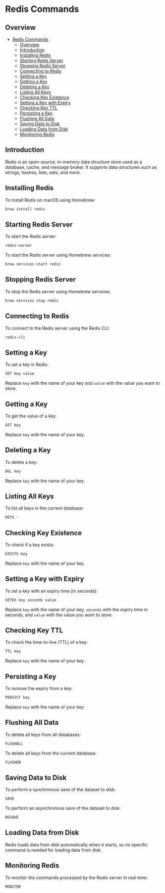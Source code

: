 # Redis Commands

## Overview
- [Redis Commands](#redis-commands)
  - [Overview](#overview)
  - [Introduction](#introduction)
  - [Installing Redis](#installing-redis)
  - [Starting Redis Server](#starting-redis-server)
  - [Stopping Redis Server](#stopping-redis-server)
  - [Connecting to Redis](#connecting-to-redis)
  - [Setting a Key](#setting-a-key)
  - [Getting a Key](#getting-a-key)
  - [Deleting a Key](#deleting-a-key)
  - [Listing All Keys](#listing-all-keys)
  - [Checking Key Existence](#checking-key-existence)
  - [Setting a Key with Expiry](#setting-a-key-with-expiry)
  - [Checking Key TTL](#checking-key-ttl)
  - [Persisting a Key](#persisting-a-key)
  - [Flushing All Data](#flushing-all-data)
  - [Saving Data to Disk](#saving-data-to-disk)
  - [Loading Data from Disk](#loading-data-from-disk)
  - [Monitoring Redis](#monitoring-redis)

## Introduction

Redis is an open-source, in-memory data structure store used as a database, cache, and message broker. It supports data structures such as strings, hashes, lists, sets, and more.

## Installing Redis

To install Redis on macOS using Homebrew:

```sh
brew install redis
```

## Starting Redis Server

To start the Redis server:

```sh
redis-server
```

To start the Redis server using Homebrew services:

```sh
brew services start redis
```

## Stopping Redis Server

To stop the Redis server using Homebrew services:

```sh
brew services stop redis
```

## Connecting to Redis

To connect to the Redis server using the Redis CLI:

```sh
redis-cli
```

## Setting a Key

To set a key in Redis:

```sh
SET key value
```

Replace `key` with the name of your key and `value` with the value you want to store.

## Getting a Key

To get the value of a key:

```sh
GET key
```

Replace `key` with the name of your key.

## Deleting a Key

To delete a key:

```sh
DEL key
```

Replace `key` with the name of your key.

## Listing All Keys

To list all keys in the current database:

```sh
KEYS *
```

## Checking Key Existence

To check if a key exists:

```sh
EXISTS key
```

Replace `key` with the name of your key.

## Setting a Key with Expiry

To set a key with an expiry time (in seconds):

```sh
SETEX key seconds value
```

Replace `key` with the name of your key, `seconds` with the expiry time in seconds, and `value` with the value you want to store.

## Checking Key TTL

To check the time-to-live (TTL) of a key:

```sh
TTL key
```

Replace `key` with the name of your key.

## Persisting a Key

To remove the expiry from a key:

```sh
PERSIST key
```

Replace `key` with the name of your key.

## Flushing All Data

To delete all keys from all databases:

```sh
FLUSHALL
```

To delete all keys from the current database:

```sh
FLUSHDB
```

## Saving Data to Disk

To perform a synchronous save of the dataset to disk:

```sh
SAVE
```

To perform an asynchronous save of the dataset to disk:

```sh
BGSAVE
```

## Loading Data from Disk

Redis loads data from disk automatically when it starts, so no specific command is needed for loading data from disk.

## Monitoring Redis

To monitor the commands processed by the Redis server in real-time:

```sh
MONITOR
```